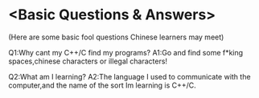 # <Basic Questions & Answers>

(Here are some basic fool questions Chinese learners may meet)

Q1:Why cant my C++/C find my programs?
A1:Go and  find some f*king spaces,chinese characters or illegal characters!

Q2:What am I learning?
A2:The language I used to communicate with the computer,and the name of the sort Im learning is C++/C.
